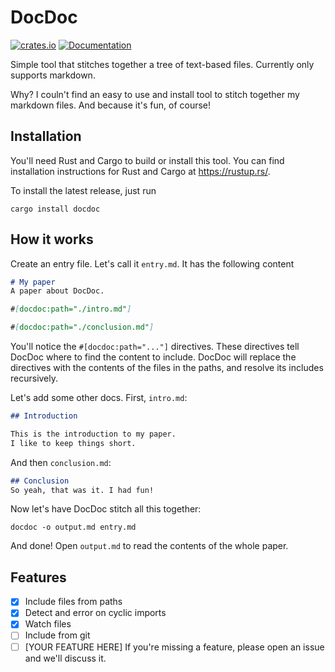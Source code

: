 # DocDoc

[![crates.io](https://img.shields.io/crates/v/docdoc.svg)](https://crates.io/crates/docdoc) [![Documentation](https://docs.rs/docdoc/badge.svg)](https://docs.rs/docdoc)

Simple tool that stitches together a tree of text-based files. Currently only supports markdown.

Why? I couln't find an easy to use and install tool to stitch together my markdown files. And because it's fun, of course!

## Installation
You'll need Rust and Cargo to build or install this tool.
You can find installation instructions for Rust and Cargo at <https://rustup.rs/>.

To install the latest release, just run
```
cargo install docdoc
```

## How it works

Create an entry file. Let's call it `entry.md`. It has the following content

```md
# My paper
A paper about DocDoc.

#[docdoc:path="./intro.md"]

#[docdoc:path="./conclusion.md"]
```

You'll notice the `#[docdoc:path="..."]` directives.
These directives tell DocDoc where to find the content to include.
DocDoc will replace the directives with the contents of the files in the paths, and resolve its includes recursively.

Let's add some other docs. First, `intro.md`:
```md
## Introduction

This is the introduction to my paper.
I like to keep things short.
```

And then `conclusion.md`:

```md
## Conclusion
So yeah, that was it. I had fun!
```

Now let's have DocDoc stitch all this together:

```
docdoc -o output.md entry.md
```

And done! Open `output.md` to read the contents of the whole paper.



## Features

- [x] Include files from paths
- [x] Detect and error on cyclic imports
- [x] Watch files
- [ ] Include from git
- [ ] [YOUR FEATURE HERE] If you're missing a feature, please open an issue and we'll discuss it.
